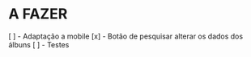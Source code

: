 # A FAZER

[ ] - Adaptação a mobile
[x] - Botão de pesquisar alterar os dados dos álbuns
[ ] - Testes